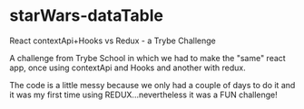 # starWars-dataTable
React contextApi+Hooks vs Redux - a Trybe Challenge

A challenge from Trybe School in which we had to make the "same" react app, once using contextApi and Hooks and another with redux.

The code is a little messy because we only had a couple of days to do it and it was my first time using REDUX...nevertheless it was a FUN challenge!

